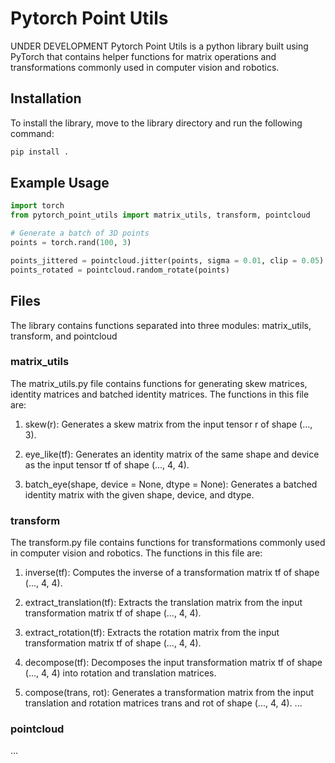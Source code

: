 # Pytorch Point Utils
UNDER DEVELOPMENT
Pytorch Point Utils is a python library built using PyTorch that contains helper functions for matrix operations and transformations commonly used in computer vision and robotics.

## Installation
To install the library, move to the library directory and run the following command:

```bash
pip install .
```

## Example Usage


```python
import torch
from pytorch_point_utils import matrix_utils, transform, pointcloud

# Generate a batch of 3D points
points = torch.rand(100, 3)

points_jittered = pointcloud.jitter(points, sigma = 0.01, clip = 0.05)
points_rotated = pointcloud.random_rotate(points)
```

## Files
The library contains functions separated into three modules: matrix_utils, transform, and pointcloud


### matrix_utils
The matrix_utils.py file contains functions for generating skew matrices, identity matrices and batched identity matrices. The functions in this file are:

1. skew(r): Generates a skew matrix from the input tensor r of shape (..., 3).

2. eye_like(tf): Generates an identity matrix of the same shape and device as the input tensor tf of shape (..., 4, 4).

3. batch_eye(shape, device = None, dtype = None): Generates a batched identity matrix with the given shape, device, and dtype.

### transform
The transform.py file contains functions for transformations commonly used in computer vision and robotics. The functions in this file are:

1. inverse(tf): Computes the inverse of a transformation matrix tf of shape (..., 4, 4).

2. extract_translation(tf): Extracts the translation matrix from the input transformation matrix tf of shape (..., 4, 4).

3. extract_rotation(tf): Extracts the rotation matrix from the input transformation matrix tf of shape (..., 4, 4).

4. decompose(tf): Decomposes the input transformation matrix tf of shape (..., 4, 4) into rotation and translation matrices.

5. compose(trans, rot): Generates a transformation matrix from the input translation and rotation matrices trans and rot of shape (..., 4, 4).
...

### pointcloud
...
